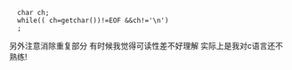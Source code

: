 ```
  char ch;
  while(( ch=getchar())!=EOF &&ch!='\n')
  ;
```
  另外注意消除重复部分 有时候我觉得可读性差不好理解 实际上是我对c语言还不熟练!
